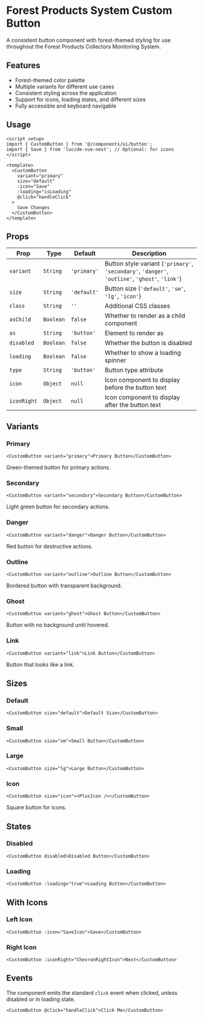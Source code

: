 # Forest Products System Custom Button

A consistent button component with forest-themed styling for use throughout the Forest Products Collectors Monitoring System.

## Features

- Forest-themed color palette
- Multiple variants for different use cases
- Consistent styling across the application
- Support for icons, loading states, and different sizes
- Fully accessible and keyboard navigable

## Usage

```vue
<script setup>
import { CustomButton } from '@/components/ui/button';
import { Save } from 'lucide-vue-next'; // Optional: for icons
</script>

<template>
  <CustomButton 
    variant="primary" 
    size="default"
    :icon="Save"
    :loading="isLoading"
    @click="handleClick"
  >
    Save Changes
  </CustomButton>
</template>
```

## Props

| Prop | Type | Default | Description |
|------|------|---------|-------------|
| `variant` | `String` | `'primary'` | Button style variant (`'primary'`, `'secondary'`, `'danger'`, `'outline'`, `'ghost'`, `'link'`) |
| `size` | `String` | `'default'` | Button size (`'default'`, `'sm'`, `'lg'`, `'icon'`) |
| `class` | `String` | `''` | Additional CSS classes |
| `asChild` | `Boolean` | `false` | Whether to render as a child component |
| `as` | `String` | `'button'` | Element to render as |
| `disabled` | `Boolean` | `false` | Whether the button is disabled |
| `loading` | `Boolean` | `false` | Whether to show a loading spinner |
| `type` | `String` | `'button'` | Button type attribute |
| `icon` | `Object` | `null` | Icon component to display before the button text |
| `iconRight` | `Object` | `null` | Icon component to display after the button text |

## Variants

### Primary
```vue
<CustomButton variant="primary">Primary Button</CustomButton>
```
Green-themed button for primary actions.

### Secondary
```vue
<CustomButton variant="secondary">Secondary Button</CustomButton>
```
Light green button for secondary actions.

### Danger
```vue
<CustomButton variant="danger">Danger Button</CustomButton>
```
Red button for destructive actions.

### Outline
```vue
<CustomButton variant="outline">Outline Button</CustomButton>
```
Bordered button with transparent background.

### Ghost
```vue
<CustomButton variant="ghost">Ghost Button</CustomButton>
```
Button with no background until hovered.

### Link
```vue
<CustomButton variant="link">Link Button</CustomButton>
```
Button that looks like a link.

## Sizes

### Default
```vue
<CustomButton size="default">Default Size</CustomButton>
```

### Small
```vue
<CustomButton size="sm">Small Button</CustomButton>
```

### Large
```vue
<CustomButton size="lg">Large Button</CustomButton>
```

### Icon
```vue
<CustomButton size="icon"><PlusIcon /></CustomButton>
```
Square button for icons.

## States

### Disabled
```vue
<CustomButton disabled>Disabled Button</CustomButton>
```

### Loading
```vue
<CustomButton :loading="true">Loading Button</CustomButton>
```

## With Icons

### Left Icon
```vue
<CustomButton :icon="SaveIcon">Save</CustomButton>
```

### Right Icon
```vue
<CustomButton :iconRight="ChevronRightIcon">Next</CustomButton>
```

## Events

The component emits the standard `click` event when clicked, unless disabled or in loading state.

```vue
<CustomButton @click="handleClick">Click Me</CustomButton>
```
